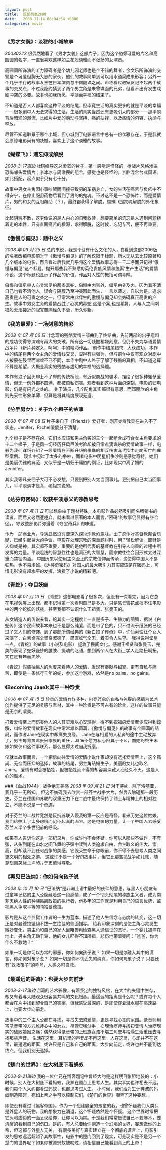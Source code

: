```yaml
---
layout: post
title:  观影列表2008
date:   2008-11-14 08:04:54 +0800
categories: movie
---
```

### 《男才女貌》：淡雅的小城故事
*20080222*
很偶然地看了《男才女貌》这部片子，因为这个俗得可爱的片名和高圆圆的名字，一直很喜欢这样如兰花般淡雅而不张扬的女演员。

高圆圆所饰演的听力障碍者是个幼儿园老师也是个不错的舞者，余文乐所饰演的交警是个可爱但胸无大志的家伙，他们的故事简单到可以用水道渠成来形容；另外一个几乎平行的故事发生在日本演员与中国翻译之间。声称看过的室友记不起两个故事的交叉点，不过我隐约猜到了两个男主角是未曾谋面的兄弟，但看不出有发生戏剧冲突的必要。故事也如我所愿，平淡而幸福的结束了。

不知道是否人人都喜欢这种平淡的结尾，但毕竟生活的真实更多的就是平淡的幸福——很多剧中人无法求得的生活。生活的真实当然还有更吸引人的部分——那平淡背后暗涌的潮流，比如片中爱的萌动与坚持，痛的抉择，以及感情的包容、执拗与释放。

尽管不知道取景于哪个小城，但小城到了电影语言中总有一份优雅存在，于是我就会原谅电影尚有的缺憾，喜欢上了这个淡雅的故事。

### 《蝴蝶飞》：遗忘抑或解脱
*2008-3-17海边*
杜琪峰导这总柔软的片子，第一感觉是怪怪的，枪战片风格渗进恐怖噱头爱情片；李冰冰与周渝民的组合，感觉也是怪怪的，京腔混合台式国语。如此搭配，起点似乎只有七十分。

故事中男女主角因小事吵架而间接导致男的车祸身亡，女的生活在痛苦与负疚中不得安宁，在停止服用药物后看到了男的的鬼魂。不过这不是一个恐怖片，而是爱情片，男的和女的互相帮助（？），最终都获得了解脱，蝴蝶飞是灵魂解脱的外化象征。

比起阴魂不散，这更像说的是人内心的自我救赎，想要简单的遗忘是人遇到问题绕着走的本性，只有直面痛苦的根源，求得解脱，这时候，忘记与否，便不再重要。


### 《傲慢与偏见》：题中之义
*2008 年 03 月 25 日*
总的来说，我是个没有什么文化的人，在看到这部2006版的名著改编电影前对于《傲慢与偏见》的了解仅限于标题，所以无从去比较原著和几个版本的电影，而且看过后我就几乎将这个爱情故事忘得一干二净而只记得“傲慢与偏见”这个标题。抛开那些我不熟悉的英伦贵族风情和脱离“生产生活”的爱情不谈，这个标题也显示了作品的价值。作品对人性的概括可谓毒辣。

傲慢和偏见是人心灵常见的两条毒蛇，傲慢由内到外，偏见由外及内。因为看不清自己也看不清他人，误会与隔膜乃至冲突因此而生，一言以蔽之，自以为是。追求高贵是人的可贵之处之一，但常常由此伴生的傲慢与偏见却会妨碍真正高贵的产生。故事中男女主角的爱情战胜了心灵的毒蛇,这是个案,也是希冀。人与人之间刺猥般无法接近的寂寞苦痛经久不衰，历久弥新。

### 《我的最爱》：一场刻意的精彩
*2008 年 07 月 06 日*
叶念琛的残酷爱情三部曲到了终结曲，先前两部的出乎意料的成功使得导演难有再大的突破，所有这一切残酷稍嫌刻意，但仍不失为华语爱情战争片（新片种定义，呵呵）中的精彩作品。 前作中结尾错愕，大获成功，本作中的结尾将两个女主角的爱情线交叉，显得有些强为，但与前作中仅有观众对剧中人被蒙在鼓里而唏嘘不已不同，本作中剧中人终于了解了残酷的真相，不知道这算不算是希望，大概是真实的残酷与虚幻的幸福的选择题。

本作有浪子回头却上不了岸的传统桥段，有近似商战的骗术，描绘了很多种冤孽爱情，但无一例外都不圆满，都被自私伤害。观者看到这种片面的深刻，电影的归电影，仍是有闪光之处的。 关于演员，几个配角其实都很有意思，而邓丽欣的主角则先天性形象单薄，但算是将其纯度展现无遗。

### 《分手男女》：关于九个橙子的故事
*2008 年 07 月 08 日*
片子来自于《Friends》爱好者，刚开始看我实在进入不了状态，Jenifer，Rachel傻傻分不清楚。

九个橙子是不存在的，它们本应该和男主角买的三个一起组合成符合女主角要求的十二个橙子，于是同一切经历狂风巨浪考验却被日常点滴谋杀的爱情故事一样，电影为我们详细介绍了一段爱情在不断升级的愚蠢的相互伤害与试探中走向灭亡的典型案例。 现实中见过了太多的争吵，而看电影中明星们争吵则是感觉奇特。她们是美丽优雅的典范，又似乎是一切归于庸俗的例证，比如现实中离了婚的Jennifer。

其实我等凡夫俗子大可不必发愁，只要别把别人太当回事儿，更别把自己太当回事儿，平平淡淡才是真，老祖宗说的。

### 《达芬奇密码》：收获平淡意义的宗教思考
*2008 年 07 月 11 日*
可以想象由于题材特殊，本电影作品必然吸引同名畅销书的读者，而后又必然遭唾弃。就未看过原著的本人而言，”密码“的故事仍显得有些仓促，，导致整部影片弥漫着《夺宝奇兵》的味道。

作为一部商业片，导演显然没有要深入探讨宗教的意味。由于原作对基督教颇含质疑，已经引起巨大的争议，电影在处理宗教的深重题材时，用了轻松解读。耶稣是人抑或是神，其实都不重要，重要的是他所代表的基督教在引导人向善的过程中所发挥的力量。平淡粗浅的智慧往往也是真正的大智慧，而宗教往往会因形式太过深重而禁锢内涵。 中国历来以使用主义至上的宗教信仰而传承，这使得中国人不易狂热，也不易虔诚。《达芬奇密码》对国人的最大吸引力其实应该是在密码上，可惜电影没有超水平的发挥，浪费了小说的精彩吧。

### 《青蛇》：夺目妖娆
*2008 年 07 月 13 日*
《青蛇》这部电影看了很多次，但没有一次看完，因为它总在电视荧屏上出现。都不记得第一次看时自己是多大，只是感觉雪花点挡不住电影中的两个蛇妖的妖娆，甚至我都不认识什么王祖贤、张曼玉的。

从女娲造人的传说来看，蛇其实一定程度上一直是多子、生殖力的图腾，据说《白蛇传》这个民间故事本来也不是那么纯爱，而是带了色的，只不过流于纸张的已经过了文人们的修饰。到了那部所谓经典的《新白娘子传奇》中，许仙索性让个女人来演了，白素贞完全贤良淑德了，简直妖气全无，着实令人失望。 我得说得堂皇一点，《青蛇》的故事（小说及电影） 拯救了民间文化。感谢王祖贤和张曼玉，完美的表现了蛇妖曼妙的腰肢、摄魂的呓语，想到两个人在大街上学人走路扭啊扭，实在是有趣而美妙。

《青蛇》假装抽离人的角度来看待人的爱情，发现有奉献与甜蜜，更有自私与痛苦，即使是一条修行千年的蛇，参加这个游戏，依然是no pains，no gains。

### 《Becoming Jane》:其中一种珍贵
*2008 年 07 月 15 日*
珍贵的爱情有许多种，包罗万象的自私与包容的感情为艺术创作提供了无尽的灵感与素材，其中一种珍贵是不可占有的珍贵，这样的故事只能是无奈的凄美。

打着爱情至上而伤害他人的人其实难以心安理得，得不到祝福的爱情至少应得到谅解，纠结的爱情故事在现实中常常难以圆满，《傲慢与偏见》的故事有个圆满的结局，而作者Jane在现实中却痛失良缘。 Jane在与相爱的人私奔的途中主动放弃了，男主角背负着振兴家族的重任，Jane不愿为私心陷其于不义，而她的终生未嫁如果仅和这件事联系，那么显得太过自我折磨。

仅就本故事而言，一个相信向往爱情的爱情小说作家却没有选择爱情至上，这个高尚、无奈而压抑的选择，故事的结尾，男主角结婚生子，美丽的女儿也取名Jane。 爱情有时会被牺牲，但被牺牲而不得的却容易深藏人心经久不灭，这是人心的魔术。

###《血战1944》：战争绝无美感
*2008 年 09 月 21 日*
对于芬兰，除了洛基亚，我几乎一无所知。 但这不妨碍我去欣赏一部芬兰战争大片，然后去触碰那一段历史，芬兰在德国和苏联的双重压力下在二战中最终保持了领土与精神上的相对独立，不能不说是一个奇迹。

对于芬兰的二战片竟然是反抗苏联入侵我的第一反应是奇怪，看来历史这位姑娘，我们给抹上了太多的粉而记不起真的面容。这是电影的力量，让一个中国人去感受芬兰人半个多世纪前的呼吸。

如果有人告诉你这是一部纪录片，你或许也不会怀疑。你可以从那些不做作，不夸张，从头到尾在山水之间飞舞的子弹中读到人类追求自由、舍生取义的伟大、崇高，但却读不到任何战争的美感，它毁灭生命于你眼前，你不得不去思考人类之间更文明的相处之道。 这或许不是一个好的故事片，但它比那些视战争如儿戏，随意刻画英雄主义的片子更值得尊敬。

### 《再见巴法纳》：你如何向孩子说
*2008 年 10 月 10 日*
”巴法纳“是非洲土语中最好的伙伴的意思，与黑人小朋友有过童年记忆的主人公隐藏着这一段感情，成了一个彻头彻尾的种族主义者，成为南非灭绝人性的种族隔离政策的执行者，他多年的工作就是利用自己的语言优势，监视黑人争取平等的领袖曼德拉。

影片是从这个监狱工作者的一生为蓝本，描述了他人生信念与态度的转变，这一切正是对曼德拉坚韧不拔一生绝佳的侧面描写。 给我印象深刻的是使主角心灵发生微妙变化，男主角和自己的家人目睹警察检查黑人通信证的恶行，一个婴儿被摔在地上，男主角无动于衷，他的女儿吓得不知所措，悲伤地带着疑问：”爸爸，你为什么不救她？“

如果一切是你习以为常的邪恶，你如何向孩子说？ 如果一切是你融入其中的谎言，你如何对孩子说？ 如果一切是你不慎丢失的纯真，你如何向孩子说？ 只要还有”救救孩子“的呼号，人类必可自救。

### 《最遥远的距离》：也要大步向前走
*2008-3-17海边*
台湾的艺术影像，有着坚定的独特风格，在大片的夹缝中生存，却又有着与大陆观众很容易共鸣的文化根基。最遥远的距离是什么呢？或许每个人都会在片中找到契合自己的答案，但我感受最深的，是即使穿着潜水服在高速路上，也要大步向前走。

故事中的三个主人公都在寻找，寻找失去的爱情，更是寻找心灵的家园。录音师用寄录音带的方式维持心中的女友，尽管已经分手；心理治疗师寻找初恋情人治疗现实的破败婚姻之痛；偶然获得录音带的上班族女孩不堪三角恋与枯燥生活重压去寻找那些声音。 生活在这里，耳机里的声音却不再这里，人在这里，心却并不在这里，最遥远的距离，或许只是自己和自己的距离，大步向前走，或许也并不能到达终点，但我们别无选择。

### 《楚门的世界》：在大树底下看蚂蚁
*2008-9-21海边*
我的一位仁兄在博客题记中曾经大约是这样明目张胆地装的：小时候，别人在大树底下看蚂蚁，我趴在窗台上思考人生。其实事实也许相去不远，我们每个人大约都看过蚂蚁，也都思考过人生。 小时候，我们给为生计奔波的蚂蚁制造障碍，宛如上帝之手可以控制它们，《楚门的世界》嘲弄了这种妄想。

即使没有看过《黑客帝国》，作为一个思维健全的孩童的我，也曾怀疑我们人类只是外星人的玩物，我的想象力在消退，这个怀疑依然是个怀疑。 这个世界时常把它灰暗虚伪的一面呈现给你，让你习以为常。于是我们常常告诫自己不要麻木，要清醒的看到自己的伤口。是的，有人总要给你创造一个幻境的世界，妄想做你的上帝，但这都与外星人无关。 有很多美好与真实建立在一个彻底的谎言上，电影引发的思考远远超越了其故事性，电影中的楚门回到了现实，可是现实是不是另一个楚门的世界呢？如果你被逗蚂蚁被咬过，请相信自己能看到真正的上帝！